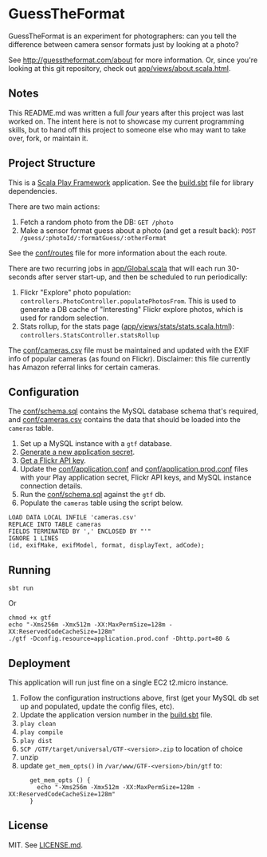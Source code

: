 # GuessTheFormat

GuessTheFormat is an experiment for photographers: can you tell the difference between camera sensor formats just by looking at a photo?

See http://guesstheformat.com/about for more information. Or, since you're looking at this git repository, check out [app/views/about.scala.html](app/views/about.scala.html).

## Notes

This README.md was written a full *four* years after this project was last worked on. The intent here is not to showcase my current programming skills, but to hand off this project to someone else who may want to take over, fork, or maintain it.

## Project Structure

This is a [Scala Play Framework](https://www.playframework.com/documentation/2.2.x/Home) application. See the [build.sbt](build.sbt) file for library dependencies.

There are two main actions:

 1. Fetch a random photo from the DB: `GET /photo`
 1. Make a sensor format guess about a photo (and get a result back): `POST /guess/:photoId/:formatGuess/:otherFormat`

See the [conf/routes](conf/routes) file for more information about the each route.

There are two recurring jobs in [app/Global.scala](app/Global.scala) that will each run 30-seconds after server start-up, and then be scheduled to run periodically:

 1. Flickr "Explore" photo population: `controllers.PhotoController.populatePhotosFrom`. This is used to generate a DB cache of "Interesting" Flickr explore photos, which is used for random selection.
 1. Stats rollup, for the stats page ([app/views/stats/stats.scala.html](app/views/stats/stats.scala.html)): `controllers.StatsController.statsRollup`

The [conf/cameras.csv](conf/cameras.csv) file must be maintained and updated with the EXIF info of popular cameras (as found on Flickr). Disclaimer: this file currently has Amazon referral links for certain cameras.

## Configuration

The [conf/schema.sql](conf/schema.sql) contains the MySQL database schema that's required, and [conf/cameras.csv](conf/cameras.csv) contains the data that should be loaded into the `cameras` table.

 1. Set up a MySQL instance with a `gtf` database.
 1. [Generate a new application secret](https://www.playframework.com/documentation/2.5.x/ApplicationSecret#generating-an-application-secret).
 1. [Get a Flickr API key](https://www.flickr.com/services/api/misc.api_keys.html).
 1. Update the [conf/application.conf](conf/application.conf) and [conf/application.prod.conf](conf/application.prod.conf) files with your Play application secret, Flickr API keys, and MySQL instance connection details.
 1. Run the [conf/schema.sql](conf/schema.sql) against the `gtf` db.
 1. Populate the `cameras` table using the script below.

```
LOAD DATA LOCAL INFILE 'cameras.csv'
REPLACE INTO TABLE cameras
FIELDS TERMINATED BY ',' ENCLOSED BY "'"
IGNORE 1 LINES
(id, exifMake, exifModel, format, displayText, adCode);
```

## Running

    sbt run

 Or

    chmod +x gtf
    echo "-Xms256m -Xmx512m -XX:MaxPermSize=128m -XX:ReservedCodeCacheSize=128m"
    ./gtf -Dconfig.resource=application.prod.conf -Dhttp.port=80 &

## Deployment

This application will run just fine on a single EC2 t2.micro instance.

 1. Follow the configuration instructions above, first (get your MySQL db set up and populated, update the config files, etc).
 1. Update the application version number in the [build.sbt](build.sbt) file.
 1. `play clean`
 1. `play compile`
 1. `play dist`
 1. `SCP /GTF/target/universal/GTF-<version>.zip` to location of choice
 1. unzip
 1. update `get_mem_opts()` in `/var/www/GTF-<version>/bin/gtf` to:
 ```
       get_mem_opts () {
         echo "-Xms256m -Xmx512m -XX:MaxPermSize=128m -XX:ReservedCodeCacheSize=128m"
       }
```

## License

MIT. See [LICENSE.md](LICENSE.md).